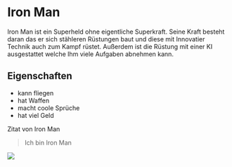 # Iron Man 

Iron Man ist ein Superheld ohne eigentliche Superkraft. Seine Kraft besteht daran das er sich stähleren Rüstungen baut und diese mit Innovatier Technik auch zum Kampf rüstet. Außerdem ist die Rüstung mit einer KI ausgestattet welche Ihm viele Aufgaben abnehmen kann.

## Eigenschaften
* kann fliegen
* hat Waffen
* macht coole Sprüche
* hat viel Geld

Zitat von Iron Man
> Ich bin Iron Man

<img src="http://de.web.img2.acsta.net/r_640_360/newsv7/19/04/18/12/56/4254644.jpg"/>